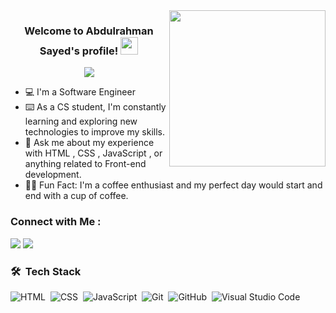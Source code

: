 
<img width="250" align="right" src="https://c.tenor.com/_DOBjnGspYAAAAAM/code-coding.gif">

<h3 align="center">
  Welcome to Abdulrahman Sayed's profile!
  <img src="https://media.giphy.com/media/hvRJCLFzcasrR4ia7z/giphy.gif" width="28">
</h3>

<!-- Typing SVG by DenverCoder1 - https://github.com/DenverCoder1/readme-typing-svg -->
<p align="center">
  <a href="https://github.com/DenverCoder1/readme-typing-svg"><img src="https://readme-typing-svg.herokuapp.com/?lines=Full-stack%20web%20developer;Always%20learning%20new%20things&font=Fira%20Code&center=true&width=440&height=45&color=f75c7e&vCenter=true&size=22"></a>
</p> 

- 💻 I'm a Software Engineer 
- ⌨️ As a CS student, I'm constantly learning and exploring new technologies to improve my skills.
- 💬 Ask me about my experience with HTML , CSS , JavaScript , or anything related to Front-end development.
- 👨‍💻 Fun Fact: I'm a coffee enthusiast and my perfect day would start and end with a cup of coffee.


### Connect with Me :

<a href="https://www.linkedin.com/in/abdulrahman-sayed-26a6371b9" target="_blank"><img src="https://img.shields.io/badge/-Abdulrahman%20Sayed-0077B5?style=for-the-badge&logo=Linkedin&logoColor=white"/></a>
<a href="https://t.me/Abdellrahman_Sayed" target="_blank"><img src="https://img.shields.io/badge/-Abdulrahman%20Sayed-0077B5?style=for-the-badge&logo=Telegram&logoColor=white"/></a>
### 🛠 &nbsp;Tech Stack
![HTML](https://img.shields.io/badge/-HTML-05122A?style=flat&logo=HTML5)&nbsp;
![CSS](https://img.shields.io/badge/-CSS-05122A?style=flat&logo=CSS3&logoColor=1572B6)&nbsp;
![JavaScript](https://img.shields.io/badge/-JavaScript-05122A?style=flat&logo=javascript)&nbsp;
![Git](https://img.shields.io/badge/-Git-05122A?style=flat&logo=git)&nbsp;
![GitHub](https://img.shields.io/badge/-GitHub-05122A?style=flat&logo=github)&nbsp;
![Visual Studio Code](https://img.shields.io/badge/-Visual%20Studio%20Code-05122A?style=flat&logo=visual-studio-code&logoColor=007ACC)&nbsp;






</a>
